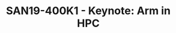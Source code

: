 ---
categories:
- san19
description: Arm-based systems are showing up in the HPC community and new silicon
  is coming. The architecture has also been selected for several of the exascale projects
  worldwide. Brent will talk about the aspects of Arm that are attractive to the HPC
  community, updates on projects and what we as a community can do to help accelerate
  adoption in this space.
image:
  featured: 'true'
  path: /assets/images/featured-images/san19/SAN19-400K1.png
session_attendee_num: '46'
session_id: SAN19-400K1
session_room: Pacific Room (Keynote)
session_slot:
  end_time: '2019-09-26 10:25:00'
  start_time: '2019-09-26 10:00:00'
session_speakers:
- speaker_bio: Brent has a long history of working in supercomputing community. Starting
    in the mid-80’s in Canada, he wrote compilers for Myrias Research. In the early
    90’s he moved to the Lawrence Livermore National Laboratory and worked on the
    adoption of parallel computing. In the early to mid 2000’s, he ran the BlueGene
    project for Livermore as well as the Lustre file system contract. Brent founded
    and was CEO at Whamcloud, a company formed to keep Lustre in play for HPC. After
    selling Whamcloud to Intel, he was General Manager for the High Performance Data
    Division for 5+ years. Along the way, Brent had a hand in starting Software-Carpentry.com,
    building the first Java compiler and founding the Student Cluster Competition
    now held worldwide at HPC events.
  speaker_company: Arm
  speaker_image: /assets/images/speakers/san19/brent-gorda.jpg
  speaker_location: ''
  speaker_name: Brent Gorda
  speaker_position: Sr. Director, Worldwide HPC at Arm
  speaker_url: ''
  speaker_username: brent.gorda
session_track: Keynote
tag: session
tags:
- HPC
title: 'SAN19-400K1 - Keynote: Arm in HPC'
---